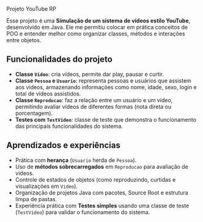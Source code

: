  Projeto YouTube RP 

Esse projeto é uma **Simulação de um sistema de vídeos estilo YouTube**, desenvolvido em Java. Ele me permitiu colocar em prática conceitos de POO e entender melhor como organizar classes, métodos e interações entre objetos.

## Funcionalidades do projeto

- **Classe `Video`**: cria vídeos, permite dar play, pausar e curtir.  
- **Classe `Pessoa` e `Usuario`**: representa pessoas e usuários que assistem aos vídeos, armazenando informações como nome, idade, sexo, login e total de vídeos assistidos.  
- **Classe `Reproducao`**: faz a relação entre um usuário e um vídeo, permitindo avaliar vídeos de diferentes formas (nota direta ou porcentagem).  
- **Testes com `TestVideo`**: classe de teste que demonstra o funcionamento das principais funcionalidades do sistema.

## Aprendizados e experiências

- Prática com **herança** (`Usuario` herda de `Pessoa`).  
- Uso de **métodos sobrecarregados** em `Reproducao` para avaliação de vídeos.  
- Controle de estados de objetos (como reproduzindo, curtidas e visualizações em `Video`).  
- Organização de projetos Java com pacotes, Source Root e estrutura limpa de pastas.  
- Experiência prática com **Testes simples** usando uma classe de teste (`TestVideo`) para validar o funcionamento do sistema.  


